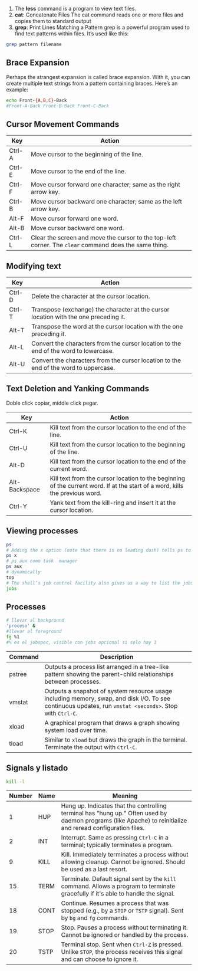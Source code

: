 1. The **less** command is a program to view text files.
2. **cat**: Concatenate Files
The cat command reads one or more files and copies them to standard
output
3. **grep**: Print Lines Matching a Pattern
grep is a powerful program used to find text patterns within files. It’s used
like this:
```sh
grep pattern filename
```
## Brace Expansion
Perhaps the strangest expansion is called brace expansion. With it, you can
create multiple text strings from a pattern containing braces. Here’s an
example:

```sh 
echo Front-{A,B,C}-Back
#Front-A-Back Front-B-Back Front-C-Back
```
## Cursor Movement Commands
| Key       | Action                                                                                                |
| --------- | ----------------------------------------------------------------------------------------------------- |
| Ctrl-A    | Move cursor to the beginning of the line.                                                             |
| Ctrl-E    | Move cursor to the end of the line.                                                                   |
| Ctrl-F    | Move cursor forward one character; same as the right arrow key.                                       |
| Ctrl-B    | Move cursor backward one character; same as the left arrow key.                                       |
| Alt-F     | Move cursor forward one word.                                                                         |
| Alt-B     | Move cursor backward one word.                                                                        |
| Ctrl-L    | Clear the screen and move the cursor to the top-left corner. The `clear` command does the same thing. |
## Modifying text
| Key       | Action                                                                               |
| --------- | ------------------------------------------------------------------------------------ |
| Ctrl-D    | Delete the character at the cursor location.                                         |
| Ctrl-T    | Transpose (exchange) the character at the cursor location with the one preceding it. |
| Alt-T     | Transpose the word at the cursor location with the one preceding it.                 |
| Alt-L     | Convert the characters from the cursor location to the end of the word to lowercase. |
| Alt-U     | Convert the characters from the cursor location to the end of the word to uppercase. |
## Text Deletion and Yanking Commands
Doble click copiar, middle click pegar.

| Key           | Action                                                                                                                       |
| ------------- | ---------------------------------------------------------------------------------------------------------------------------- |
| Ctrl-K        | Kill text from the cursor location to the end of the line.                                                                   |
| Ctrl-U        | Kill text from the cursor location to the beginning of the line.                                                             |
| Alt-D         | Kill text from the cursor location to the end of the current word.                                                           |
| Alt-Backspace | Kill text from the cursor location to the beginning of the current word. If at the start of a word, kills the previous word. |
| Ctrl-Y        | Yank text from the kill-ring and insert it at the cursor location.                                                           |
## Viewing processes
```sh
ps
# Adding the x option (note that there is no leading dash) tells ps to show all of our processes regardless of what terminal (if any) they are controlled by.The presence of a ? in the TTY column indicates no controlling terminal.
ps x
# ps aux como task  manager
ps aux
# dynamically
top
# The shell’s job control facility also gives us a way to list the jobs that have been launched from our terminal. Using the jobs command
jobs
```
## Processes
```sh
# llevar al background
'proceso' &
#llevar al foreground
fg %1
#% es el jobspec, visible con jobs opcional si solo hay 1
```

| Command | Description                                                                                                                                              |
| ------- | -------------------------------------------------------------------------------------------------------------------------------------------------------- |
| pstree  | Outputs a process list arranged in a tree-like pattern showing the parent-child relationships between processes.                                         |
| vmstat  | Outputs a snapshot of system resource usage including memory, swap, and disk I/O. To see continuous updates, run `vmstat <seconds>`. Stop with `Ctrl-C`. |
| xload   | A graphical program that draws a graph showing system load over time.                                                                                    |
| tload   | Similar to `xload` but draws the graph in the terminal. Terminate the output with `Ctrl-C`.                                                              |

## Signals y listado
```sh
kill -l
```

| Number | Name  | Meaning                                                                                                                                                                                                                         |
|--------|-------|---------------------------------------------------------------------------------------------------------------------------------------------------------------------------------------------------------------------------------|
| 1      | HUP   | Hang up. Indicates that the controlling terminal has "hung up." Often used by daemon programs (like Apache) to reinitialize and reread configuration files.                                                                    |
| 2      | INT   | Interrupt. Same as pressing `Ctrl-C` in a terminal; typically terminates a program.                                                                                                       |
| 9      | KILL  | Kill. Immediately terminates a process without allowing cleanup. Cannot be ignored. Should be used as a last resort.                                                                                                             |
| 15     | TERM  | Terminate. Default signal sent by the `kill` command. Allows a program to terminate gracefully if it's able to handle the signal.                                                                                               |
| 18     | CONT  | Continue. Resumes a process that was stopped (e.g., by a `STOP` or `TSTP` signal). Sent by `bg` and `fg` commands.                                                                                                               |
| 19     | STOP  | Stop. Pauses a process without terminating it. Cannot be ignored or handled by the process.                                                                                                                                    |
| 20     | TSTP  | Terminal stop. Sent when `Ctrl-Z` is pressed. Unlike `STOP`, the process receives this signal and can choose to ignore it.                                                                                                      |
